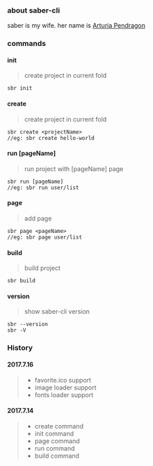 ### about saber-cli

saber is my wife. her name is  [Arturia Pendragon](http://baike.baidu.com/item/%E9%98%BF%E5%B0%94%E6%89%98%E5%88%A9%E4%BA%9A%C2%B7%E6%BD%98%E5%BE%B7%E6%8B%89%E8%B4%A1/10500553?fromtitle=SABER&fromid=19954634)

### commands
#### init
> create project in current fold
```
sbr init
```


#### create <projectName>
> create project in current fold
```
sbr create <projectName>
//eg: sbr create hello-world
```


#### run [pageName]
> run project with [pageName] page
```
sbr run [pageName]
//eg: sbr run user/list
```

#### page <pageName>
> add <pageName> page
```
sbr page <pageName>
//eg: sbr page user/list
```

#### build
> build project
```
sbr build
```

#### version
> show saber-cli version
```
sbr --version
sbr -V
```




### History

#### 2017.7.16
> - favorite.ico support
> - image loader support
> - fonts loader support

#### 2017.7.14
> - create command
> - init command
> - page command
> - run command
> - build command
